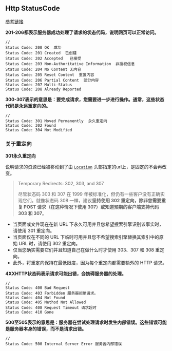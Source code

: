 ## Http StatusCode

[参考链接](https://blog.csdn.net/unclebober/article/details/86626117?ops_request_misc=%257B%2522request%255Fid%2522%253A%2522159168396419195264507374%2522%252C%2522scm%2522%253A%252220140713.130102334.pc%255Fblog.%2522%257D&request_id=159168396419195264507374&biz_id=0&utm_medium=distribute.pc_search_result.none-task-blog-2~blog~first_rank_v2~rank_blog_default-1-86626117.pc_v2_rank_blog_default&utm_term=%E7%8A%B6%E6%80%81%E7%A0%81)

**201-206都表示服务器成功处理了请求的状态代码，说明网页可以正常访问。**

```http
//
Status Code: 200 OK  成功
Status Code: 201 Created  已创建
Status Code: 202 Accepted	已接受
Status Code: 203 Non-Authoritative Information  非授权信息
Status Code: 204 No Content	无内容
Status Code: 205 Reset Content  重置内容
Status Code: 206 Partial Content  部分内容
Status Code: 207 Multi-Status
Status Code: 208 Already Reported
```



**300-307表示的意思是：要完成请求，您需要进一步进行操作。通常，这些状态代码是永远重定向的。**

```http
//
Status Code: 301 Moved Permanently	永久重定向
Status Code: 302 Found
Status Code: 304 Not Modified

```

### 关于重定向

**301永久重定向**

说明请求的资源已经被移动到了由 [`Location`](https://developer.mozilla.org/zh-CN/docs/Web/HTTP/Headers/Location) 头部指定的url上，是固定的不会再改变。

> Temporary Redirects: 302, 303, and 307
>
> 尽管状态码 303 和 307 在 1999 年被标准化，但仍有一些客户没有正确实现它们。就像状态码 308 一样，建议**坚持使用 302 重定向，除非您需要重复 POST 请求（在这种情况下使用 307）或知道预期的客户端支持代码 303 和 307**。

- 当页面或文件现在在新 URL 下永久可用并且您希望搜索引擎识别该事实时，请使用 301 重定向。
- 当页面仅在不同的 URL 下临时可用并且您不希望搜索引擎替换其索引中的原始 URL 时，请使用 302 重定向。
- 仅当您确实需要它们并且知道自己在做什么时才使用 303、307 和 308 重定向。
- 此外，将重定向保持在最低限度，因为每个重定向都需要额外的 HTTP 请求。



**4XXHTTP状态码表示请求可能出错，会妨碍服务器的处理。**

```http
//
Status Code: 400 Bad Request
Status Code: 403 Forbidden 服务器拒绝请求。
Status Code: 404 Not Found
Status Code: 405 Method Not Allowed
Status Code: 408 Request Timeout 请求超时
Status Code: 410 Gone

```

**500至505表示的意思是：服务器在尝试处理请求时发生内部错误。这些错误可能是服务器本身的错误，而不是请求出错。**

```http
//
Status Code: 500 Internal Server Error 服务器内部错误

```

